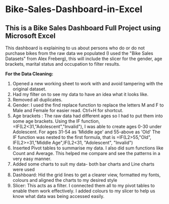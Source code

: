 # Bike-Sales-Dashboard-in-Excel
## This is a Bike Sales Dashboard Full Project using Microsoft Excel 
This dashboard is explaining to us about persons who do or do not purchase bikes from the raw data we populated (I used the "Bike Sales Datasets" from Alex Freberg), this will include the slicer for the gender, age brackets, marital status and occupation to filter results.

**For the Data Cleaning:**
1) Opened a new working sheet to work with and avoid tampering with the original dataset.
2) Had my filter on to see my data to have an idea what it looks like.
3) Removed all duplicates.
4) Gender: I used the find replace function to replace the letters M and F to Male and Female for easier read. Ctrl+H for shortcut.
5) Age brackets : The raw data had different ages so I had to put them into some age brackets. Using the IF function, =IF(L2<31,"Adolescent","Invalid"), I was able to create ages 0-30 under Adolescent. For ages 31-54 as 'Middle age' and 55-above as 'Old' The IF function was nested to the first formula, that is =IF(L2>55,"Old", IF(L2>=31,"Middle Age",IF(L2<31, "Adolescent", "Invalid")
6) Inserted Pivot tables to summarise my data. I also did sum functions like Count and Average. This helped me compare and see the patterns in a very easy manner.
7) Added some charts to suit my data- both bar charts and Line charts were used
8) Dashboard: Hid the grid lines to get a clearer view, formatted my fonts, colours and aligned the charts to my desired style
9) Slicer: This acts as a filter. I connected them all to my pivot tables to enable them work effectively. I added colours to my slicer to help us know what data was being accessed easily.
